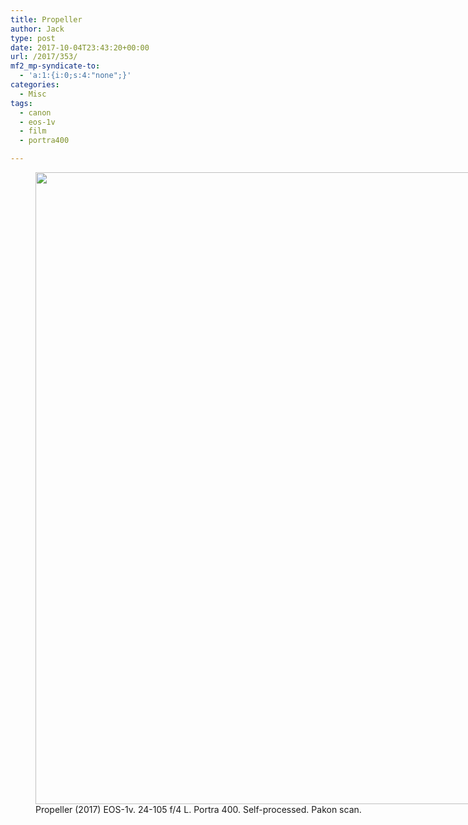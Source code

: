 ```yaml
---
title: Propeller
author: Jack
type: post
date: 2017-10-04T23:43:20+00:00
url: /2017/353/
mf2_mp-syndicate-to:
  - 'a:1:{i:0;s:4:"none";}'
categories:
  - Misc
tags:
  - canon
  - eos-1v
  - film
  - portra400

---
```

<figure id="attachment_354" style="width: 809px" class="wp-caption alignnone"><img class="size-large wp-image-354" src="/wp-content/uploads/2017/10/2017-Roll-039_05-Propeller-819x1024.jpg" alt="" width="809" height="1011" srcset="/wp-content/uploads/2017/10/2017-Roll-039_05-Propeller.jpg 819w, /wp-content/uploads/2017/10/2017-Roll-039_05-Propeller-240x300.jpg 240w, /wp-content/uploads/2017/10/2017-Roll-039_05-Propeller-768x960.jpg 768w, /wp-content/uploads/2017/10/2017-Roll-039_05-Propeller-810x1013.jpg 810w" sizes="(max-width: 809px) 100vw, 809px" /><figcaption class="wp-caption-text">Propeller (2017) EOS-1v. 24-105 f/4 L. Portra 400. Self-processed. Pakon scan.</figcaption></figure>
